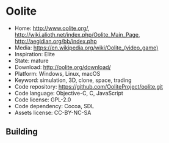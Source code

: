 # Oolite

- Home: http://www.oolite.org/, http://wiki.alioth.net/index.php/Oolite_Main_Page, http://aegidian.org/bb/index.php
- Media: https://en.wikipedia.org/wiki/Oolite_(video_game)
- Inspiration: Elite
- State: mature
- Download: http://oolite.org/download/
- Platform: Windows, Linux, macOS
- Keyword: simulation, 3D, clone, space, trading
- Code repository: https://github.com/OoliteProject/oolite.git
- Code language: Objective-C, C, JavaScript
- Code license: GPL-2.0
- Code dependency: Cocoa, SDL
- Assets license: CC-BY-NC-SA

## Building
